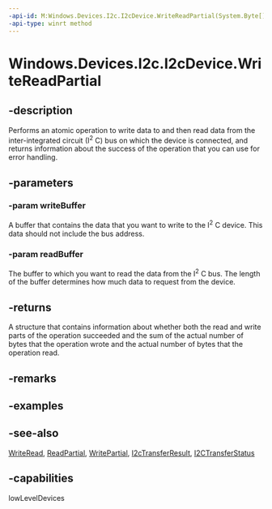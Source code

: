 ----api-id: M:Windows.Devices.I2c.I2cDevice.WriteReadPartial(System.Byte[],System.Byte[])
-api-type: winrt method
---<!-- Method syntaxpublic Windows.Devices.I2c.I2cTransferResult WriteReadPartial(System.Byte[] writeBuffer, System.Byte[] readBuffer)--># Windows.Devices.I2c.I2cDevice.WriteReadPartial## -descriptionPerforms an atomic operation to write data to and then read data from the inter-integrated circuit (I<sup>2</sup> C) bus on which the device is connected, and returns information about the success of the operation that you can use for error handling.## -parameters### -param writeBufferA buffer that contains the data that you want to write to the I<sup>2</sup> C device. This data should not include the bus address.### -param readBufferThe buffer to which you want to read the data from the I<sup>2</sup> C bus. The length of the buffer determines how much data to request from the device.## -returnsA structure that contains information about whether both the read and write parts of the operation succeeded and the sum of the actual number of bytes that the operation wrote and the actual number of bytes that the operation read.## -remarks## -examples## -see-also[WriteRead](i2cdevice_writeread.md), [ReadPartial](i2cdevice_readpartial.md), [WritePartial](i2cdevice_writepartial.md), [I2cTransferResult](i2ctransferresult.md), [I2CTransferStatus](i2ctransferstatus.md)## -capabilitieslowLevelDevices